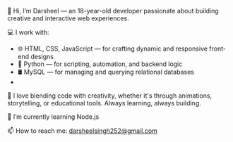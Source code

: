 👋 Hi, I’m Darsheel — an 18-year-old developer passionate about building creative and interactive web experiences.

💻 I work with:
- 🌐 HTML, CSS, JavaScript — for crafting dynamic and responsive front-end designs
- 🐍 Python — for scripting, automation, and backend logic
- 🛢️ MySQL — for managing and querying relational databases
- 
🚀 I love blending code with creativity, whether it's through animations, storytelling, or educational tools. Always learning, always building.

🌱 I’m currently learning Node.js

📫 How to reach me: darsheelsingh252@gmail.com
<!--
**Darsheel54/Darsheel54** is a ✨ _special_ ✨ repository because its `README.md` (this file) appears on your GitHub profile.

Here are some ideas to get you started:

- 🔭 I’m currently working on ...
- 🌱 I’m currently learning ...
- 👯 I’m looking to collaborate on ...
- 🤔 I’m looking for help with ...
- 💬 Ask me about ...
- 📫 How to reach me: ...
- 😄 Pronouns: ...
- ⚡ Fun fact: ...
-->
